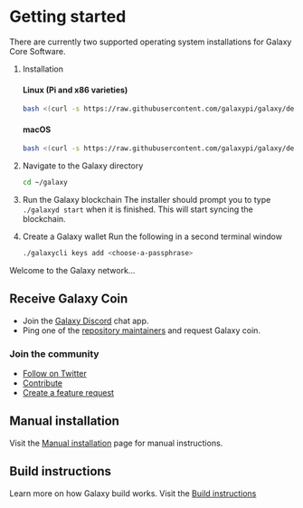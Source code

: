 # Getting started

There are currently two supported operating system installations for Galaxy
Core Software.

1. Installation
   #### Linux (Pi and x86 varieties)
   ```bash
   bash <(curl -s https://raw.githubusercontent.com/galaxypi/galaxy/develop/install.sh)
   ```
   #### macOS
   ```bash
   bash <(curl -s https://raw.githubusercontent.com/galaxypi/galaxy/develop/install-mac.sh)
   ```

2. Navigate to the Galaxy directory

   ```bash
   cd ~/galaxy
   ```

3. Run the Galaxy blockchain
   The installer should prompt you to type `./galaxyd start` when it is
   finished. This will start syncing the blockchain.

4. Create a Galaxy wallet
   Run the following in a second terminal window
   ```bash
   ./galaxycli keys add <choose-a-passphrase>
   ```

Welcome to the Galaxy network...

## Receive Galaxy Coin

- Join the [Galaxy Discord](https://discord.gg/36K9nan) chat app.
- Ping one of the [repository maintainers](#maintainers) and request Galaxy
  coin.

### Join the community
- [Follow on Twitter](https://twitter.com/GalaxyPiLab)
- [Contribute](https://github.com/galaxypi/galaxy/blob/develop/CONTRIBUTING.md)
- [Create a feature request](https://github.com/galaxypi/galaxy#feature-requests)

## Manual installation

Visit the [Manual installation](https://github.com/galaxypi/galaxy/blob/develop/docs/manual-install.md) page for manual instructions.

## Build instructions

Learn more on how Galaxy build works. Visit the [Build instructions](https://github.com/galaxypi/galaxy/blob/develop/docs/build-instructions.md)
